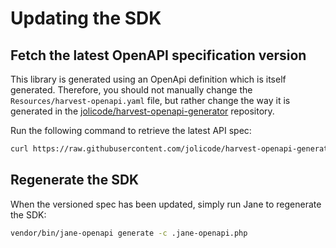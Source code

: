 # Updating the SDK

## Fetch the latest OpenAPI specification version

This library is generated using an OpenApi definition which is itself
generated. Therefore, you should not manually change the
`Resources/harvest-openapi.yaml` file, but rather change the way it is
generated in the [jolicode/harvest-openapi-generator](https://github.com/jolicode/harvest-openapi-generator)
repository.

Run the following command to retrieve the latest API spec:

```bash
curl https://raw.githubusercontent.com/jolicode/harvest-openapi-generator/master/generated/harvest-openapi.yaml -o Resources/harvest-openapi.yaml
```

## Regenerate the SDK

When the versioned spec has been updated, simply run Jane to regenerate the
SDK:

```bash
vendor/bin/jane-openapi generate -c .jane-openapi.php
```
